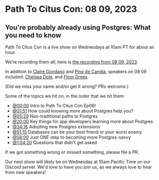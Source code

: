 # Path To Citus Con: 08 09, 2023 


## You're probably already using Postgres: What you need to know 


Path To Citus Con is a live show on Wednesdays at 10am PT for about an hour.  

We’re recording them all; here is [the recording from 08 09, 2023](https://youtu.be/SCSej6qYbao). 


In addition to [Claire Giordano](https://mastodon.social/@@clairegiordano) and [Pino de Candia](https://www.linkedin.com/in/pinodecandia/), speakers on 08 09 included: 
[Chelsea Dole](https://www.linkedin.com/in/chelsea-dole/), and [Floor Drees](https://twitter.com/DevOpsBarbie). 

(Did we miss your name and/or get it wrong? PRs welcome.) 


Some of the topics we hit on, in the order that we hit them: 

- [@00:00](https://www.youtube.com/watch?v=SCSej6qYbao&t=0s) Intro to Path To Citus Con Ep06!
- [@01:51](https://www.youtube.com/watch?v=SCSej6qYbao&t=111s) How could knowing more about Postgres help you?
- [@05:29](https://www.youtube.com/watch?v=SCSej6qYbao&t=329s) Non-traditional paths to Postgres
- [@20:00](https://www.youtube.com/watch?v=SCSej6qYbao&t=1200s) Key things for app developers learning more about Postgres
- [@34:16](https://www.youtube.com/watch?v=SCSej6qYbao&t=2056s) Adopting new Postgres extensions
- [@51:15](https://www.youtube.com/watch?v=SCSej6qYbao&t=3075s) Databases can be your best friend or your worst enemy
- [@58:00](https://www.youtube.com/watch?v=SCSej6qYbao&t=3480s) Just ONE step to becoming more Postgres-savvy
- [@1:04:20](https://www.youtube.com/watch?v=SCSej6qYbao&t=3860s) Questions that didn't get asked
  

If we got something wrong or missed something, please file a PR. 

Our next show will likely be on Wednesday at 10am Pacific Time on our Discord server. 
We'd love to have you join us, as we always love to hear from new speakers! 

 
